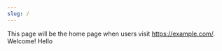 ```yaml
---
slug: /
---
```


This page will be the home page when users visit https://example.com/.
 Welcome!
 Hello
